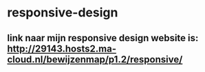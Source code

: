 # responsive-design
## link naar mijn responsive design website is: http://29143.hosts2.ma-cloud.nl/bewijzenmap/p1.2/responsive/
